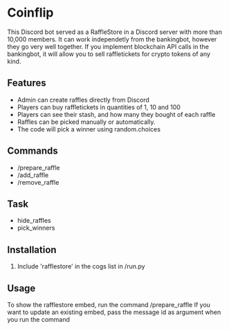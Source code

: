 # Coinflip

This Discord bot served as a RaffleStore in a Discord server with more than 10,000 members.
It can work independetly from the bankingbot, however they go very well together.
If you implement blockchain API calls in the bankingbot, it will allow you to sell raffletickets for crypto tokens of any kind.

## Features

- Admin can create raffles directly from Discord
- Players can buy raffletickets in quantities of 1, 10 and 100
- Players can see their stash, and how many they bought of each raffle
- Raffles can be picked manually or automatically.
- The code will pick a winner using random.choices

## Commands

- /prepare_raffle
- /add_raffle
- /remove_raffle

## Task

- hide_raffles
- pick_winners

## Installation

1. Include 'rafflestore' in the cogs list in /run.py

## Usage

To show the rafflestore embed, run the command /prepare_raffle
If you want to update an existing embed, pass the message id as argument when you run the command
